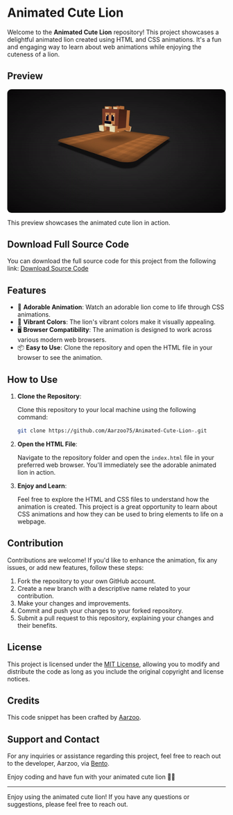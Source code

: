 # Animated Cute Lion

Welcome to the **Animated Cute Lion** repository! This project showcases a delightful animated lion created using HTML and CSS animations. It's a fun and engaging way to learn about web animations while enjoying the cuteness of a lion.

## Preview

<div style="display: flex; align-items: center; justify-content: center; width: 100%; border-radius: 0.6rem;">
    <img src="preview.gif" alt="preview GIF" width="100%" height="100%" style="overflow: none; border-radius: inherit;"/>
</div>

This preview showcases the animated cute lion in action.

## Download Full Source Code

You can download the full source code for this project from the following link: [Download Source Code](https://t.me/CodeWithAarzoo)

## Features

- 🦁 **Adorable Animation**: Watch an adorable lion come to life through CSS animations.
- 🌈 **Vibrant Colors**: The lion's vibrant colors make it visually appealing.
- 🖥️ **Browser Compatibility**: The animation is designed to work across various modern web browsers.
- 📦 **Easy to Use**: Clone the repository and open the HTML file in your browser to see the animation.

## How to Use

1. **Clone the Repository**:

   Clone this repository to your local machine using the following command:

   ```bash
   git clone https://github.com/Aarzoo75/Animated-Cute-Lion-.git
   ```

2. **Open the HTML File**:

   Navigate to the repository folder and open the `index.html` file in your preferred web browser. You'll immediately see the adorable animated lion in action.

3. **Enjoy and Learn**:

   Feel free to explore the HTML and CSS files to understand how the animation is created. This project is a great opportunity to learn about CSS animations and how they can be used to bring elements to life on a webpage.

## Contribution

Contributions are welcome! If you'd like to enhance the animation, fix any issues, or add new features, follow these steps:

1. Fork the repository to your own GitHub account.
2. Create a new branch with a descriptive name related to your contribution.
3. Make your changes and improvements.
4. Commit and push your changes to your forked repository.
5. Submit a pull request to this repository, explaining your changes and their benefits.

## License

This project is licensed under the [MIT License](LICENSE), allowing you to modify and distribute the code as long as you include the original copyright and license notices.

## Credits

This code snippet has been crafted by [Aarzoo](https://twitter.com/withaarzoo).

## Support and Contact

For any inquiries or assistance regarding this project, feel free to reach out to the developer, Aarzoo, via [Bento](https://bento.me/withaarzoo).

Enjoy coding and have fun with your animated cute lion 🦁✨

---

Enjoy using the animated cute lion! If you have any questions or suggestions, please feel free to reach out.
